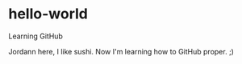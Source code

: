hello-world
===========

Learning GitHub

Jordann here, I like sushi. Now I'm learning how to GitHub proper. ;)
